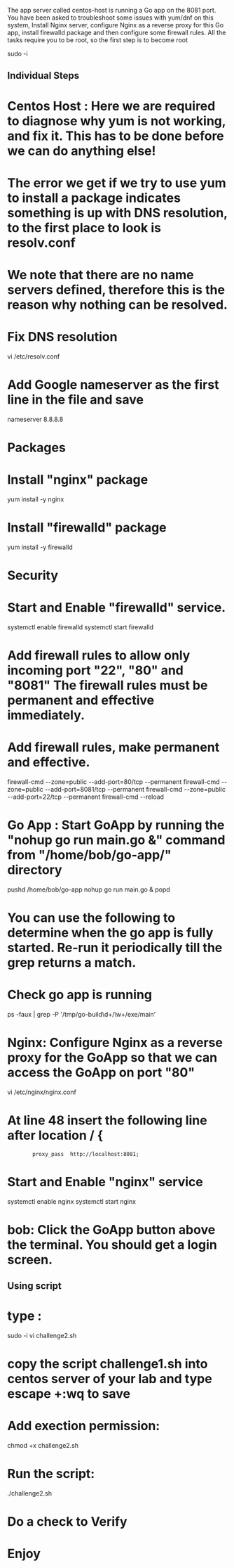 The app server called centos-host is running a Go app on the 8081 port. You have been asked to troubleshoot some issues with yum/dnf on this system, Install Nginx server, configure Nginx as a reverse proxy for this Go app, install firewalld package and then configure some firewall rules.
All the tasks require you to be root, so the first step is to become root

sudo -i

## Individual Steps ##
# Centos Host : Here we are required to diagnose why yum is not working, and fix it. This has to be done before we can do anything else!
# The error we get if we try to use yum to install a package indicates something is up with DNS resolution, to the first place to look is resolv.conf
# We note that there are no name servers defined, therefore this is the reason why nothing can be resolved.
# Fix DNS resolution
vi /etc/resolv.conf
# Add Google nameserver as the first line in the file and save
nameserver 8.8.8.8

# Packages 
# Install "nginx" package
yum install -y nginx

# Install "firewalld" package
yum install -y firewalld

# Security
# Start and Enable "firewalld" service.
systemctl enable firewalld
systemctl start firewalld

# Add firewall rules to allow only incoming port "22", "80" and "8081" The firewall rules must be permanent and effective immediately.
# Add firewall rules, make permanent and effective.
firewall-cmd --zone=public --add-port=80/tcp --permanent
firewall-cmd --zone=public --add-port=8081/tcp --permanent
firewall-cmd --zone=public --add-port=22/tcp --permanent
firewall-cmd --reload

# Go App : Start GoApp by running the "nohup go run main.go &" command from "/home/bob/go-app/" directory
pushd /home/bob/go-app
nohup go run main.go &
popd

# You can use the following to determine when the go app is fully started. Re-run it periodically till the grep returns a match.
# Check go app is running
ps -faux | grep -P '/tmp/go-build\d+/\w+/exe/main'

# Nginx: Configure Nginx as a reverse proxy for the GoApp so that we can access the GoApp on port "80"
vi /etc/nginx/nginx.conf

# At line 48 insert the following line after location / {

            proxy_pass  http://localhost:8081;

# Start and Enable "nginx" service
systemctl enable nginx
systemctl start nginx

# bob: Click the GoApp button above the terminal. You should get a login screen.





##  Using script ##

# type :
sudo -i
vi challenge2.sh
# copy the script challenge1.sh into centos server of your lab and type escape +:wq  to save

# Add exection permission:
chmod +x challenge2.sh

# Run the script:
./challenge2.sh



# Do a check to Verify



# Enjoy
